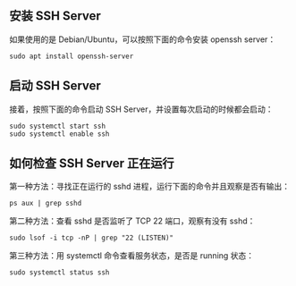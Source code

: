 ## 安装 SSH Server

如果使用的是 Debian/Ubuntu，可以按照下面的命令安装 openssh server：

```shell
sudo apt install openssh-server
```

## 启动 SSH Server

接着，按照下面的命令启动 SSH Server，并设置每次启动的时候都会启动：

```shell
sudo systemctl start ssh
sudo systemctl enable ssh
```

## 如何检查 SSH Server 正在运行

第一种方法：寻找正在运行的 sshd 进程，运行下面的命令并且观察是否有输出：

```shell
ps aux | grep sshd
```


第二种方法：查看 sshd 是否监听了 TCP 22 端口，观察有没有 sshd：

```shell
sudo lsof -i tcp -nP | grep "22 (LISTEN)"
```

第三种方法：用 systemctl 命令查看服务状态，是否是 running 状态：

```shell
sudo systemctl status ssh
```
